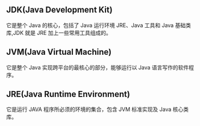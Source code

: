 ## JDK(Java Development Kit)
它是整个 Java 的核心，包括了 Java 运行环境 JRE、Java 工具和 Java 基础类库,JDK 就是 JRE 加上一些常用工具组成的。

## JVM(Java Virtual Machine)
它是整个 Java 实现跨平台的最核心的部分，能够运行以 Java 语言写作的软件程序。

## JRE(Java Runtime Environment)
它是运行 JAVA 程序所必须的环境的集合，包含 JVM 标准实现及 Java 核心类库。

